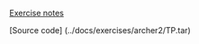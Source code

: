 
[Exercise notes](../docs/exercises/archer2/OpenMPOnlineExercises.pdf) 

[Source code] (../docs/exercises/archer2/TP.tar) 



